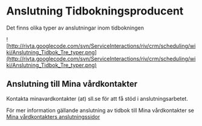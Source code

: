 # Anslutning Tidbokningsproducent #

Det finns olika typer av anslutningar inom tidbokningen

![http://rivta.googlecode.com/svn/ServiceInteractions/riv/crm/scheduling/wiki/Anslutning_Tidbok_Tre_typer.png](http://rivta.googlecode.com/svn/ServiceInteractions/riv/crm/scheduling/wiki/Anslutning_Tidbok_Tre_typer.png)

## Anslutning till Mina vårdkontakter ##

Kontakta minavardkontakter (at) sll.se för att få stöd i anslutningsarbetet.

För mer information gällande anslutning av tidbok till Mina vårdkontakter se [Mina vårdkontakters anslutningssidor](https://softronic.atlassian.net/wiki/display/MVKO/Webbtidbokning)